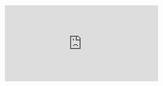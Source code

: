 <div style="position:relative;padding-bottom:48%; margin:10px">
    <iframe src="https://www.youtube.com/embed/MVR-4Y4TrN4?start=0" frameborder="0" allow="accelerometer; autoplay; encrypted-media; gyroscope; picture-in-picture" allowfullscreen 
    	style="position:absolute;width:100%;height:100%;"></iframe>
</div>
